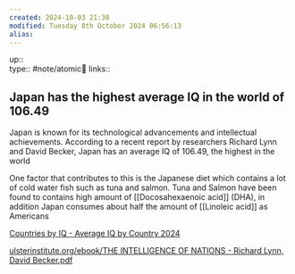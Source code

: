 ```yaml
---
created: 2024-10-03 21:38 
modified: Tuesday 8th October 2024 06:56:13
alias: 
---
```

up::  
type:: #note/atomic🌳 
links::
## Japan has the highest average IQ in the world of 106.49


Japan is known for its technological advancements and intellectual achievements. According to a recent report by researchers Richard Lynn and David Becker, Japan has an average IQ of 106.49, the highest in the world

One factor that contributes to this is the Japanese diet which contains a lot of cold water fish such as tuna and salmon. Tuna and Salmon have been found to contains high amount of [[Docosahexaenoic acid]] (DHA), in addition Japan consumes about half the amount of [[Linoleic acid]] as Americans



[Countries by IQ - Average IQ by Country 2024](https://worldpopulationreview.com/country-rankings/average-iq-by-country)

[ulsterinstitute.org/ebook/THE INTELLIGENCE OF NATIONS - Richard Lynn, David Becker.pdf](https://www.ulsterinstitute.org/ebook/THE%20INTELLIGENCE%20OF%20NATIONS%20-%20Richard%20Lynn,%20David%20Becker.pdf)
